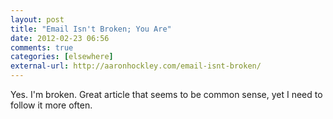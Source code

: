```yaml
---
layout: post  
title: "Email Isn't Broken; You Are"  
date: 2012-02-23 06:56  
comments: true  
categories: [elsewhere]
external-url: http://aaronhockley.com/email-isnt-broken/  
---
```


Yes. I'm broken. Great article that seems to be common sense, yet I need to follow it more often.

